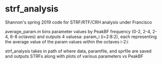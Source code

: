 # strf_analysis
Shannon's spring 2019 code for STRF/RTF/CRH analysis under Francisco

average_param.m bins parameter values by PeakBF frequency (0-2, 2-4, 2-4, 6-8 octaves) and outputs 4 valuesa: param_i (i=2:8:2), each representing the average value of the param values within the octaves i-2:i

strf_analysis takes in path of where data, paramfile, and sprfile are saved and outputs STRFs along with plots of various parameters vs PeakBF
